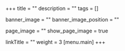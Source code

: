 +++
title = ""
description = ""
tags = []

banner_image = ""
banner_image_position = ""

page_image = ""
show_page_image = true

linkTitle = ""
weight = 3
[menu.main]
+++
